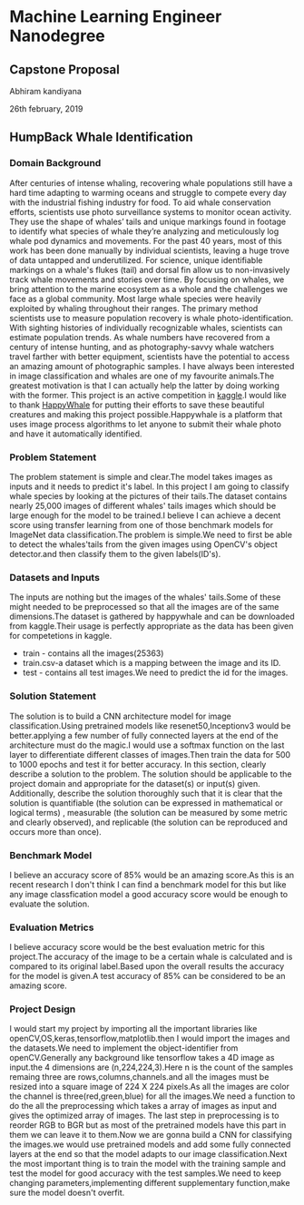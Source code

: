 # Machine Learning Engineer Nanodegree
## Capstone Proposal
Abhiram kandiyana

26th february, 2019

## HumpBack Whale Identification

### Domain Background
After centuries of intense whaling, recovering whale populations still have a hard time adapting to warming oceans and struggle to compete every day with the industrial fishing industry for food.
To aid whale conservation efforts, scientists use photo surveillance systems to monitor ocean activity. They use the shape of whales’ tails and unique markings found in footage to identify what species of whale they’re analyzing and meticulously log whale pod dynamics and movements. For the past 40 years, most of this work has been done manually by individual scientists, leaving a huge trove of data untapped and underutilized.
For science, unique identifiable markings on a whale's flukes (tail) and dorsal fin allow us to non-invasively track whale movements and stories over time. By focusing on whales, we bring attention to the marine ecosystem as a whole and the challenges we face as a global community.
Most large whale species were heavily exploited by whaling throughout their ranges. The primary method scientists use to measure population recovery is whale photo-identification. With sighting histories of individually recognizable whales, scientists can estimate population trends. As whale numbers have recovered from a century of intense hunting, and as photography-savvy whale watchers travel farther with better equipment, scientists have the potential to access an amazing amount of photographic samples.
I have always been interested in image classification and whales are one of my favourite animals.The greatest motivation is that I can actually help the latter by doing working with the former.
This project is an active competition in [kaggle]().I would like to thank [HappyWhale](https://happywhale.com/home) for putting their efforts to save these beautiful creatures and making this project possible.Happywhale is a platform that uses image process algorithms to let anyone to submit their whale photo and have it automatically identified.

### Problem Statement 
The problem statement is simple and clear.The model takes images as inputs and it needs to predict it's label. In this project I am going to classify whale species by looking at the pictures of their tails.The dataset contains nearly 25,000 images of different whales' tails images which should be large enough for the model to be trained.I believe I can achieve a decent score using transfer learning from one of those benchmark models for ImageNet data classification.The problem is simple.We need to first be able to detect the whales'tails from the given images using OpenCV's object detector.and then classify them to the given labels(ID's).

### Datasets and Inputs
The inputs are nothing but the images of the whales' tails.Some of these might needed to be preprocessed so that all the images are of the same dimensions.The dataset is gathered by happywhale and can be downloaded from kaggle.Their usage is perfectly appropriate as the data has been given for competetions in kaggle.
* train - contains all the images(25363)
* train.csv-a dataset which is a mapping between the image and its ID.
* test - contains all test images.We need to predict the id for the images.

### Solution Statement
The solution is to build a CNN architecture model for image classification.Using pretrained models like resenet50,Inceptionv3 would be better.applying a few number of fully connected layers at the end of the architecture must do the magic.I would use a softmax function on the last layer to differentiate different classes of images.Then train the data for 500 to 1000 epochs and test it for better accuracy.
In this section, clearly describe a solution to the problem. The solution should be applicable to the project domain and appropriate for the dataset(s) or input(s) given. Additionally, describe the solution thoroughly such that it is clear that the solution is quantifiable (the solution can be expressed in mathematical or logical terms) , measurable (the solution can be measured by some metric and clearly observed), and replicable (the solution can be reproduced and occurs more than once).

### Benchmark Model
I believe an accuracy score of 85% would be an amazing score.As this is an recent research I don't think I can find a benchmark model for this but like any image classfication model a good accuracy score would be enough to evaluate the solution.


### Evaluation Metrics

I believe accuracy score would be the best evaluation metric for  this project.The accuracy of the image to be a certain whale is calculated and is compared to its original label.Based upon the overall results the accuracy for the model is given.A test accuracy of 85% can be considered to be an amazing score.

### Project Design
I would start my project by importing all the important libraries like openCV,OS,keras,tensorflow,matplotlib.then I would import the images and the datasets.We need to implement the object-identifier from openCV.Generally any background like tensorflow takes a 4D image as input.the 4 dimensions are (n,224,224,3).Here n is the count of the samples remaing three are rows,columns,channels.and all the images must be resized into a square image of 224 X 224 pixels.As all the images are color the channel is three(red,green,blue) for all the images.We need a function to do the all the preprocessing which takes a array of images as input and gives the optimized array of images. The last step in preprocessing is to reorder RGB to BGR but as most of the pretrained models have this part in them we can leave it to them.Now we are gonna build a CNN for classifying the images.we would use pretrained models and add some fully connected layers at the end so that the model adapts to our image classification.Next the most important thing is to train the model with the training sample and test the model for good accuracy with the test samples.We need to keep changing parameters,implementing different supplementary function,make sure the model doesn't overfit.



